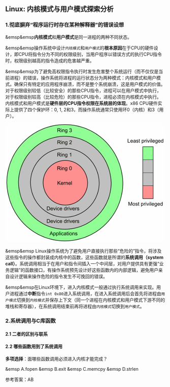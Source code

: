 ## Linux: 内核模式与用户模式探索分析

### 1.彻底摒弃“程序运行时存在某种解释器”的错误设想

&emsp&emsp**内核模式**和**用户模式**是同一进程的两种不同状态。

&emsp&emsp操作系统中设计`内核模式`和`用户模式`的**根本原因**在于CPU的硬件设计，即CPU将指令分为不同的权限级别，当用户程序以错误方式的执行CPU指令时，权限级别越高的指令造成的危害越严重。

&emsp&emsp为了避免高权限指令执行时发生危害整个系统运行（而不仅仅是当前进程）的错误，操作系统将进程的运行状态分为两种模式：内核模式和用户模式。确保只有特定的应用程序崩溃，而不是整个系统崩溃，这是用户模式的价值。对于权限级别较低（比较安全）的那些CPU指令，进程可以在用户模式中执行，对于权限级别较高（比较危险）的那些CPU指令，进程必须在内核模式中执行。内核模式和用户模式是**硬件层的CPU指令权限在系统层的体现**。x86 CPU硬件实际上提供了四个保护环：0, 1, 2和3，而操作系统通常只使用环0（内核）和3（用户）。

![](/assets/lin020_001.png)

&emsp&emsp Linux操作系统为了避免用户直接执行那些“危险的”指令，将涉及这些指令的操作都封装成内核中的函数，这些函数就是所谓的**系统调用（system call）**。系统调用相当于在用户和指令间插入一个中间层，对用户提供具有更强“业务逻辑”的函数接口，有操作系统预先设计好这些函数内的内部逻辑，避免用户亲自设计逻辑来操作危险的指令发生不可挽回的错误。

&emsp&emsp在Linux环境下，进入内核模式一般通过执行系统调用来实现。用户进程通过**中断**指令`int 0x80`进入系统调用，在进入系统调用后会首先将进程由`用户模式`切换到`内核模式`并保存上下文（同一个进程在内核模式和用户模式下游不同的堆栈和寄存器），在系统调用结束前再将进程由`内核模式`切换到`用户模式`。

### 2.系统调用与C库函数

#### 2.1 二者的区别与联系



#### 2.2 哪些函数用到了系统调用

**多项选择**：面哪些函数调用必须进入内核才能完成？

&emsp A.fopen
&emsp B.exit
&emsp C.memcpy
&emsp D.strlen

参考答案：AB